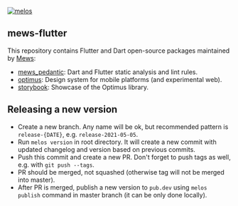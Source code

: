 [![melos](https://img.shields.io/badge/maintained%20with-melos-f700ff.svg?style=flat-square)](https://github.com/invertase/melos)

## mews-flutter

This repository contains Flutter and Dart open-source packages maintained by [Mews](https://mews.com):

- [mews_pedantic](mews_pedantic): Dart and Flutter static analysis and lint rules.
- [optimus](optimus): Design system for mobile platforms (and experimental web).
- [storybook](storybook): Showcase of the Optimus library.

## Releasing a new version

- Create a new branch. Any name will be ok, but recommended pattern is `release-{DATE}`, e.g. `release-2021-05-05`.
- Run `melos version` in root directory. It will create a new commit with updated changelog and version based on
  previous commits.
- Push this commit and create a new PR. Don't forget to push tags as well, e.g. with `git push --tags`.
- PR should be merged, not squashed (otherwise tag will not be merged into master).
- After PR is merged, publish a new version to `pub.dev` using `melos publish` command in master branch (it can be only
  done locally).
